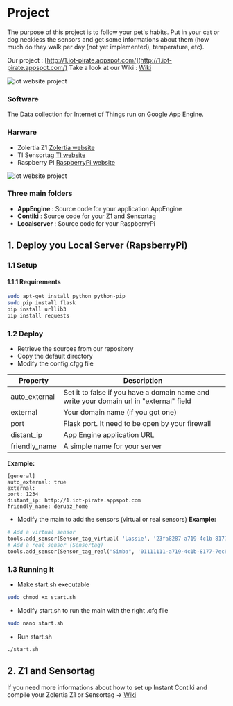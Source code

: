 # Project
The purpose of this project is to follow your pet's habits. Put in your cat or dog neckless the sensors and get some informations about them (how much do they walk per day (not yet implemented), temperature, etc).

Our project : [http://1.iot-pirate.appspot.com/](http://1.iot-pirate.appspot.com/)
Take a look at our Wiki : [Wiki](https://github.com/MichaelCaraccio/iot-appengine/wiki)

![iot website project](http://www.mcaraccio.ch/assets/img/iot_website2.png)

### Software
The Data collection for Internet of Things run on Google App Engine.

### Harware
* Zolertia Z1  [Zolertia website](http://zolertia.io/z1)
* TI Sensortag [TI website](http://www.ti.com/ww/en/wireless_connectivity/sensortag2015/)
* Raspberry PI [RaspberryPi website](https://www.raspberrypi.org/)

![iot website project](http://www.mcaraccio.ch/assets/img/iotmontage.png)

### Three main folders
 * **AppEngine** : Source code for your application AppEngine
 * **Contiki** : Source code for your Z1 and Sensortag
 * **Localserver** : Source code for your RaspberryPi

## 1. Deploy you Local Server (RapsberryPi)

### 1.1 Setup
#### 1.1.1 Requirements
```bash
sudo apt-get install python python-pip
sudo pip install flask
pip install urllib3
pip install requests
```
### 1.2 Deploy	
- Retrieve the sources from our repository
- Copy the default directory
- Modify the config.cfgg file

Property  | Description
------------- | -------------
auto_external  | Set it to false if you have a domain name and write your domain url in "external" field
external  | Your domain name (if you got one)
port | Flask port. It need to be open by your firewall
distant_ip | App Engine application URL
friendly_name | A simple name for your server

**Example:**
```
[general]
auto_external: true 	
external: 
port: 1234 		
distant_ip: http://1.iot-pirate.appspot.com 
friendly_name: deruaz_home
```

- Modify the main to add the sensors (virtual or real sensors)
**Example:**

```python
# Add a virtual sensor
tools.add_sensor(Sensor_tag_virtual( 'Lassie', '23fa8287-a719-4c1b-8177-7ec829f6e08r', '6Lowpan', 0, "2015-12-05 11:03:06"))
# Add a real sensor (Sensortag)
tools.add_sensor(Sensor_tag_real("Simba", '01111111-a719-4c1b-8177-7ec829d6e02a', '6Lowpan', 1, "2013-04-05 11:03:06", "http://[aaaa::c30c:0:0:1560]/"))
```

### 1.3 Running It

- Make start.sh executable
```bash
sudo chmod +x start.sh
```
- Modify start.sh to run the main with the right .cfg file
```bash
sudo nano start.sh
```
- Run start.sh	
```bash
./start.sh
```

## 2. Z1 and Sensortag
If you need more informations about how to set up Instant Contiki and compile your Zolertia Z1 or Sensortag -> [Wiki](https://github.com/MichaelCaraccio/iot-appengine/wiki)

